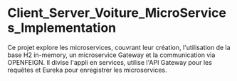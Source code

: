 # Client_Server_Voiture_MicroServices_Implementation
Ce projet explore les microservices, couvrant leur création, l'utilisation de la base H2 in-memory, un microservice Gateway et la communication via OPENFEIGN. Il divise l'appli en services, utilise l'API Gateway pour les requêtes et Eureka pour enregistrer les microservices.
